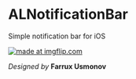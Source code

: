 # ALNotificationBar

Simple notification bar for iOS


<a href="https://imgflip.com/gif/36c1d2"><img src="https://i.imgflip.com/36c1d2.gif" title="made at imgflip.com"/></a>


_Designed by_ __Farrux Usmonov__ 
